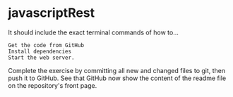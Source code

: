 # javascriptRest

It should include the exact terminal commands of how to...

    Get the code from GitHub
    Install dependencies
    Start the web server.

Complete the exercise by committing all new and changed files to git, then push it to GitHub. See that GitHub now show the content of the readme file on the repository's front page.


